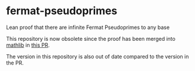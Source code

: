 # fermat-pseudoprimes
Lean proof that there are infinite Fermat Pseudoprimes to any base

This repository is now obsolete since the proof has been merged into [mathlib](https://github.com/leanprover-community/mathlib/blob/master/src/number_theory/fermat_psp.lean) in [this PR](https://github.com/leanprover-community/mathlib/pull/17632).

The version in this repository is also out of date compared to the version in the PR.

